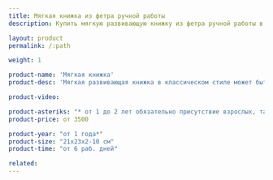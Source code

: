 ```yaml
---
title: Мягкая книжка из фетра ручной работы
description: Купить мягкую развивающую книжку из фетра ручной работы в магазине KiddyTrick

layout: product
permalink: /:path

weight: 1

product-name: 'Мягкая книжка'
product-desc: 'Мягкая развивающая книжка в классическом стиле может быть сшита из любого количества наших страниц (в диапазоне от 2 до 12). Вы можете указать желаемый цвет переплета и окантовки страничек. Каждая книжка упакована в специальную сумку.'

product-video:

product-asteriks: "* от 1 до 2 лет обязательно присутствие взрослых, так как на страничке присутствуют  мелкие детали, которые очень старательные детки могут проглотить."
product-price: от 3500

product-year: "от 1 года*"
product-size: "21х23х2-10 см"
product-time: "от 6 раб. дней"

related:
---
```

	